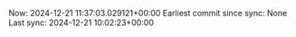 Now: 2024-12-21 11:37:03.029121+00:00 Earliest commit since sync: None Last sync: 2024-12-21 10:02:23+00:00
